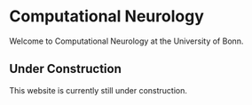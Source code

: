 # Computational Neurology
Welcome to Computational Neurology at the University of Bonn.


## Under Construction

This website is currently still under construction.
